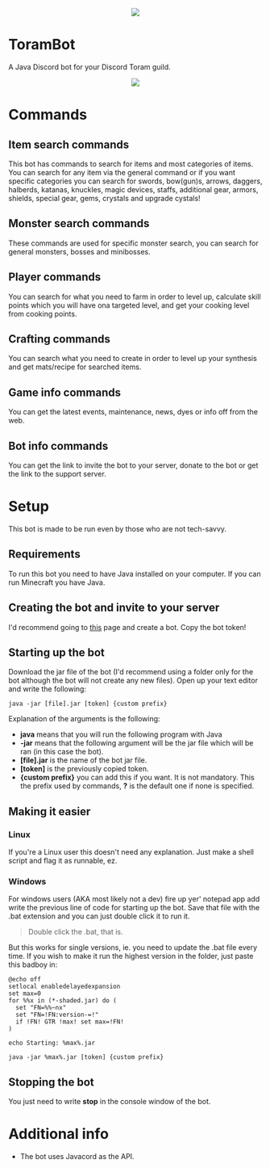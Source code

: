 <p align="center"><img src="https://toramonline.com/index.php?media/toram-online-logo.50/full&d=1463410056" /></p>

# ToramBot
A Java Discord bot for your Discord Toram guild.
<p align="center"><img src="https://raw.githubusercontent.com/ZastrixArundell/ToramBot/master/images/profile.png" /></p>

# Commands

## Item search commands
This bot has commands to search for items and most categories of items. You can
search for any item via the general command or if you want specific categories you can
search for swords, bow(gun)s, arrows, daggers, halberds, katanas, knuckles, magic devices,
staffs, additional gear, armors, shields, special gear, gems, crystals and upgrade cystals!

## Monster search commands
These commands are used for specific monster search, you can search for general monsters,
bosses and minibosses.

## Player commands
You can search for what you need to farm in order to level up, calculate skill points which
you will have ona targeted level, and get your cooking level from cooking points.

## Crafting commands
You can search what you need to create in order to level up your synthesis and get mats/recipe
for searched items.

## Game info commands
You can get the latest events, maintenance, news, dyes or info off from the web.

## Bot info commands
You can get the link to invite the bot to your server, donate to the bot or get the link
to the support server.

# Setup
This bot is made to be run even by those who are not tech-savvy.

## Requirements
To run this bot you need to have Java installed on your computer. 
If you can run Minecraft you have Java.

## Creating the bot and invite to your server
I'd recommend going to [this](https://github.com/reactiflux/discord-irc/wiki/Creating-a-discord-bot-&-getting-a-token)
 page and create a bot. Copy the bot token!
 
## Starting up the bot
Download the jar file of the bot (I'd recommend using a folder only
for the bot although the bot will not create any new files). Open up
your text editor and write the following:
 
    java -jar [file].jar [token] {custom prefix}
 
 Explanation of the arguments is the following:
    
- **java** means that you will run the following program with Java
- **-jar** means that the following argument will be the jar file which
will be ran (in this case the bot).  
- **[file].jar** is the name of the bot jar file.
- **[token]** is the previously copied token.
- **{custom prefix}** you can add this if you want. It is not mandatory.
 This the prefix used by commands, **?** is the default one if none is 
 specified. 
## Making it easier
### Linux
If you're a Linux user this doesn't need any explanation. Just make a 
shell script and flag it as runnable, ez.

### Windows
For windows users (AKA most likely not a dev) fire up yer' notepad app 
add write the previous line of code for starting up the bot. Save that file
with the .bat extension and you can just double click it to run it. 
>Double click the .bat, that is.

But this works for single versions, ie. you need to update the .bat
file every time. If you wish to make it run the highest version in the 
folder, just paste this badboy in:

    @echo off
    setlocal enabledelayedexpansion
    set max=0
    for %%x in (*-shaded.jar) do (
      set "FN=%%~nx"
      set "FN=!FN:version-=!"
      if !FN! GTR !max! set max=!FN!
    )
    
    echo Starting: %max%.jar
    
    java -jar %max%.jar [token] {custom prefix}

## Stopping the bot
You just need to write **stop** in the console window of the bot.

# Additional info
- The bot uses Javacord as the API. 
